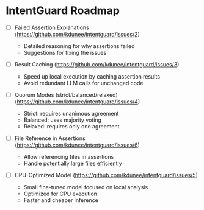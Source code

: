 # IntentGuard Roadmap

- [ ] Failed Assertion Explanations (https://github.com/kdunee/intentguard/issues/2)
  - Detailed reasoning for why assertions failed
  - Suggestions for fixing the issues

- [ ] Result Caching (https://github.com/kdunee/intentguard/issues/3)
  - Speed up local execution by caching assertion results
  - Avoid redundant LLM calls for unchanged code

- [ ] Quorum Modes (strict/balanced/relaxed) (https://github.com/kdunee/intentguard/issues/4)
  - Strict: requires unanimous agreement
  - Balanced: uses majority voting
  - Relaxed: requires only one agreement
     
- [ ] File Reference in Assertions (https://github.com/kdunee/intentguard/issues/6)
  - Allow referencing files in assertions
  - Handle potentially large files efficiently

- [ ] CPU-Optimized Model (https://github.com/kdunee/intentguard/issues/5)
  - Small fine-tuned model focused on local analysis
  - Optimized for CPU execution
  - Faster and cheaper inference
